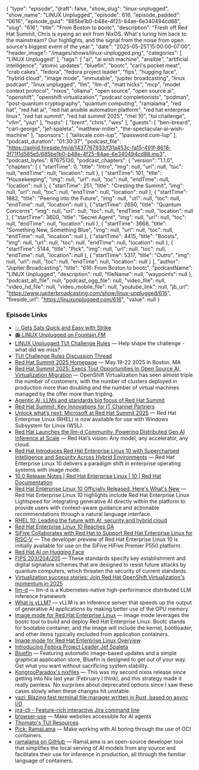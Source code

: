 {
  "type": "episode",
  "draft": false,
  "show_slug": "linux-unplugged",
  "show_name": "LINUX Unplugged",
  "episode": 616,
  "episode_padded": "0616",
  "episode_guid": "685be1b0-b48e-4f25-84ae-6e340494cd88",
  "slug": "616",
  "title": "From Boston to bootc",
  "description": "Fresh off Red Hat Summit, Chris is eyeing an exit from NixOS. What's luring him back to the mainstream? Our highlights, and the signal from the noise from open source's biggest event of the year.",
  "date": "2025-05-25T15:00:00-07:00",
  "header_image": "/images/shows/linux-unplugged.png",
  "categories": [
    "LINUX Unplugged"
  ],
  "tags": [
    "ai",
    "ai wish machine",
    "ansible",
    "artificial intelligence",
    "atomic updates",
    "bluefin",
    "bootc",
    "carl's pocket meat",
    "crab cakes",
    "fedora",
    "fedora project leader",
    "fips",
    "hugging face",
    "hybrid cloud",
    "image mode",
    "immutable",
    "jupiter broadcasting",
    "linux podcast",
    "linux unplugged",
    "llm",
    "llm-d",
    "matt hicks",
    "mcp",
    "model context protocol",
    "nixos",
    "ollama",
    "open source",
    "open source ai",
    "openshift",
    "openshift virtualization",
    "podcast completionists",
    "podman",
    "post-quantum cryptography",
    "quantum computing",
    "ramalama",
    "red hat",
    "red hat ai",
    "red hat ansible automation platform",
    "red hat enterprise linux",
    "red hat summit",
    "red hat summit 2025",
    "rhel 10",
    "tui challenge",
    "vllm",
    "yazi"
  ],
  "hosts": [
    "brent",
    "chris",
    "wes"
  ],
  "guests": [
    "ben-breard",
    "carl-george",
    "jef-spaleta",
    "matthew-miller",
    "the-spectacular-ai-wish-machine"
  ],
  "sponsors": [
    "tailscale.com-lup",
    "1password.com-lup"
  ],
  "podcast_duration": "01:30:37",
  "podcast_file": "https://aphid.fireside.fm/d/1437767933/f31a453c-fa15-491f-8618-3f71f1d565e5/685be1b0-b48e-4f25-84ae-6e340494cd88.mp3",
  "podcast_bytes": 87675130,
  "podcast_chapters": {
    "version": "1.1.0",
    "chapters": [
      {
        "startTime": 0,
        "title": "Intro",
        "img": null,
        "url": null,
        "toc": null,
        "endTime": null,
        "location": null
      },
      {
        "startTime": 101,
        "title": "Housekeeping",
        "img": null,
        "url": null,
        "toc": null,
        "endTime": null,
        "location": null
      },
      {
        "startTime": 251,
        "title": "Cresting the Summit",
        "img": null,
        "url": null,
        "toc": null,
        "endTime": null,
        "location": null
      },
      {
        "startTime": 1882,
        "title": "Peering into the Future",
        "img": null,
        "url": null,
        "toc": null,
        "endTime": null,
        "location": null
      },
      {
        "startTime": 2650,
        "title": "Quantum Concerns",
        "img": null,
        "url": null,
        "toc": null,
        "endTime": null,
        "location": null
      },
      {
        "startTime": 3600,
        "title": "Secret Agent",
        "img": null,
        "url": null,
        "toc": null,
        "endTime": null,
        "location": null
      },
      {
        "startTime": 3668,
        "title": "Something New, Something Blue",
        "img": null,
        "url": null,
        "toc": null,
        "endTime": null,
        "location": null
      },
      {
        "startTime": 4415,
        "title": "Boosts",
        "img": null,
        "url": null,
        "toc": null,
        "endTime": null,
        "location": null
      },
      {
        "startTime": 5144,
        "title": "Pick",
        "img": null,
        "url": null,
        "toc": null,
        "endTime": null,
        "location": null
      },
      {
        "startTime": 5317,
        "title": "Outro",
        "img": null,
        "url": null,
        "toc": null,
        "endTime": null,
        "location": null
      }
    ],
    "author": "Jupiter Broadcasting",
    "title": "616: From Boston to bootc",
    "podcastName": "LINUX Unplugged",
    "description": null,
    "fileName": null,
    "waypoints": null
  },
  "podcast_alt_file": null,
  "podcast_ogg_file": null,
  "video_file": null,
  "video_hd_file": null,
  "video_mobile_file": null,
  "youtube_link": null,
  "jb_url": "https://www.jupiterbroadcasting.com/show/linux-unplugged/616",
  "fireside_url": "https://linuxunplugged.com/616",
  "value": null
}


### Episode Links

* [💥 Gets Sats Quick and Easy with Strike](https://strike.me/ "💥 Gets Sats Quick and Easy with Strike")
* [📻 LINUX Unplugged on Fountain.FM](https://www.fountain.fm/show/dWiuBeqpDSM86AwXRXov "📻 LINUX Unplugged  on Fountain.FM")
* [LINUX Unplugged TUI Challenge Rules](https://github.com/JupiterBroadcasting/linux-unplugged/blob/main/challenges/TUI-Challenge.md "LINUX Unplugged TUI Challenge Rules") — Help shape the challenge - what did we miss?
* [TUI Challenge Rules Discussion Thread](https://github.com/JupiterBroadcasting/linux-unplugged/issues/5 "TUI Challenge Rules Discussion Thread")
* [Red Hat Summit 2025 Homepage](https://www.redhat.com/en/summit "Red Hat Summit 2025 Homepage") — May 19-22 2025 in Boston, MA
* [Red Hat Summit 2025: Execs Tout Opportunities In Open Source AI, Virtualization Migration](https://www.crn.com/news/ai/2025/red-hat-summit-2025-execs-tout-opportunities-in-open-source-ai-virtualization-migration "Red Hat Summit 2025: Execs Tout Opportunities In Open Source AI, Virtualization Migration") — OpenShift Virtualization has seen almost triple the number of customers, with the number of clusters deployed in production more than doubling and the number of virtual machines managed by the offer more than tripling.
* [Agentic AI, LLMs and standards big focus of Red Hat Summit](https://www.networkworld.com/article/3993622/agentic-ai-llms-and-standards-big-focus-of-red-hat-summit.html "Agentic AI, LLMs and standards big focus of Red Hat Summit")
* [Red Hat Summit: Key Innovations for IT Channel Partners](https://www.channelfutures.com/cloud/red-hat-summit-innovations-it-channel-partners "Red Hat Summit: Key Innovations for IT Channel Partners")
* [Unlock what’s next: Microsoft at Red Hat Summit 2025](https://azure.microsoft.com/en-us/blog/unlock-whats-next-microsoft-at-red-hat-summit-2025/ "Unlock what’s next: Microsoft at Red Hat Summit 2025") — Red Hat Enterprise Linux (RHEL) is now available for use with Windows Subsystem for Linux (WSL).
* [Red Hat Launches the llm-d Community, Powering Distributed Gen AI Inference at Scale](https://www.businesswire.com/news/home/20250520692917/en/Red-Hat-Launches-the-llm-d-Community-Powering-Distributed-Gen-AI-Inference-at-Scale "Red Hat Launches the llm-d Community, Powering Distributed Gen AI Inference at Scale") — Red Hat’s vision: Any model, any accelerator, any cloud.
* [Red Hat Introduces Red Hat Enterprise Linux 10 with Supercharged Intelligence and Security Across Hybrid Environments](https://www.redhat.com/en/about/press-releases/red-hat-introduces-rhel-10 "Red Hat Introduces Red Hat Enterprise Linux 10 with Supercharged Intelligence and Security Across Hybrid Environments") — Red Hat Enterprise Linux 10 delivers a paradigm shift in enterprise operating systems with image mode.
* [10.0 Release Notes | Red Hat Enterprise Linux | 10 | Red Hat Documentation](https://docs.redhat.com/en/documentation/red_hat_enterprise_linux/10/html/10.0_release_notes/index "10.0 Release Notes | Red Hat Enterprise Linux | 10 | Red Hat Documentation")
* [Red Hat Enterprise Linux 10 Officially Released, Here's What's New](https://9to5linux.com/red-hat-enterprise-linux-10-officially-released-heres-whats-new "Red Hat Enterprise Linux 10 Officially Released, Here&#x27;s What&#x27;s New") — Red Hat Enterprise Linux 10 highlights include Red Hat Enterprise Linux Lightspeed for integrating generative AI directly within the platform to provide users with context-aware guidance and actionable recommendations through a natural language interface.
* [RHEL 10: Leading the future with AI, security and hybrid cloud](https://siliconangle.com/2025/05/23/rhel-10-staying-ahead-ai-security-cloud-rhsummit/ "RHEL 10: Leading the future with AI, security and hybrid cloud")
* [Red Hat Enterprise Linux 10 Reaches GA](https://www.phoronix.com/news/Red-Hat-RHEL-10-GA "Red Hat Enterprise Linux 10 Reaches GA")
* [SiFive Collaborates with Red Hat to Support Red Hat Enterprise Linux for RISC-V](https://www.sifive.com/press/sifive-collaborates-with-red-hat-support-enterprise-linux-risc-v "SiFive Collaborates with Red Hat to Support Red Hat Enterprise Linux for RISC-V") — The developer preview of Red Hat Enterprise Linux 10 is initially available for use on the SiFive HiFive Premier P550 platform.
* [Red Hat AI on Hugging Face](https://huggingface.co/RedHatAI "Red Hat AI on Hugging Face")
* [FIPS 203/204/205](https://www.federalregister.gov/documents/2024/08/14/2024-17956/announcing-issuance-of-federal-information-processing-standards-fips-fips-203-module-lattice-based "FIPS 203/204/205") — These standards specify key establishment and digital signature schemes that are designed to resist future attacks by quantum computers, which threaten the security of current standards.
* [Virtualization success stories: Join Red Hat OpenShift Virtualization's momentum in 2025](https://www.redhat.com/en/blog/join-red-hat-openshift-virtualizations-momentum-2025 "Virtualization success stories: Join Red Hat OpenShift Virtualization&#x27;s momentum in 2025")
* [llm-d](https://github.com/llm-d/llm-d "llm-d") — llm-d is a Kubernetes-native high-performance distributed LLM inference framework
* [What is vLLM?](https://www.redhat.com/en/topics/ai/what-is-vllm "What is vLLM?") — vLLM is an inference server that speeds up the output of generative AI applications by making better use of the GPU memory.
* [Image mode for Red Hat Enterprise Linux](https://www.redhat.com/en/technologies/linux-platforms/enterprise-linux-10/image-mode "Image mode for Red Hat Enterprise Linux") — Image mode leverages the bootc tool to build and deploy Red Hat Enterprise Linux. Bootc stands for bootable container, and the image will include the kernel, bootloader, and other items typically excluded from application containers.
* [Image mode for Red Hat Enterprise Linux Overview](https://developers.redhat.com/products/rhel-image-mode/overview "Image mode for Red Hat Enterprise Linux Overview")
* [Introducing Fedora Project Leader Jef Spaleta](https://fedoramagazine.org/introducing-fedora-project-leader-jef-spaleta/ "Introducing Fedora Project Leader Jef Spaleta")
* [Bluefin](https://projectbluefin.io/ "Bluefin") — Featuring automatic image-based updates and a simple graphical application store, Bluefin is designed to get out of your way. Get what you want without sacrificing system stability.
* [KongrooParadox's nixfiles](https://github.com/KongrooParadox/nixfiles "KongrooParadox&#x27;s nixfiles") — This was my second nixos release since getting into Nix last year (February I think), and this strategy made it really painless. No surprises about deprecated options since I saw these cases slowly when these changes hit unstable.
* [yazi: Blazing fast terminal file manager written in Rust, based on async I/O](https://github.com/sxyazi/yazi "yazi: Blazing fast terminal file manager written in Rust, based on async I/O")
* [jira-cli - Feature-rich interactive Jira command line](https://github.com/ankitpokhrel/jira-cli "jira-cli - Feature-rich interactive Jira command line")
* [browser-use](https://github.com/browser-use/browser-use "browser-use") — Make websites accessible for AI agents
* [Thomato's TUI Resources](https://tui.chef-li.eu/ "Thomato&#x27;s TUI Resources")
* [Pick: RamaLama](https://ramalama.ai/#about "Pick: RamaLama") — Make working with AI boring through the use of OCI containers.
* [ramalama on GitHub](https://github.com/containers/ramalama "ramalama on GitHub") — RamaLama is an open-source developer tool that simplifies the local serving of AI models from any source and facilitates their use for inference in production, all through the familiar language of containers.
